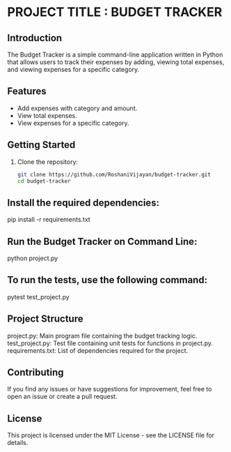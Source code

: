 # PROJECT TITLE : BUDGET TRACKER


## Introduction

The Budget Tracker is a simple command-line application written in Python that allows users to track their expenses by adding, viewing total expenses, and viewing expenses for a specific category.

## Features

- Add expenses with category and amount.
- View total expenses.
- View expenses for a specific category.

## Getting Started

1. Clone the repository:

   ```bash
   git clone https://github.com/RoshaniVijayan/budget-tracker.git
   cd budget-tracker

## Install the required dependencies:
pip install -r requirements.txt

## Run the Budget Tracker on Command Line:
python project.py

## To run the tests, use the following command:
pytest test_project.py

## Project Structure
project.py: Main program file containing the budget tracking logic.
test_project.py: Test file containing unit tests for functions in project.py.
requirements.txt: List of dependencies required for the project.

## Contributing
If you find any issues or have suggestions for improvement, feel free to open an issue or create a pull request.

## License
This project is licensed under the MIT License - see the LICENSE file for details.
